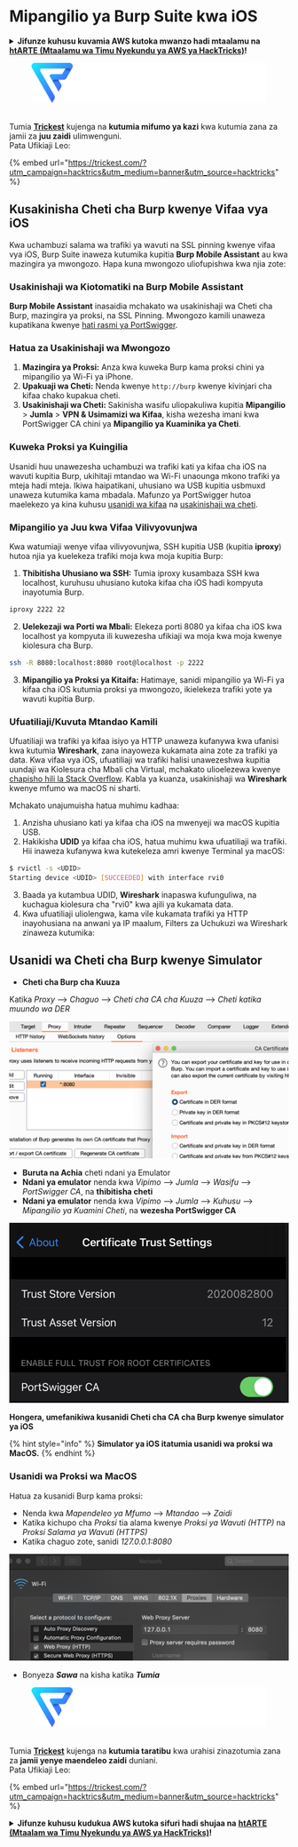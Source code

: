 # Mipangilio ya Burp Suite kwa iOS

<details>

<summary><strong>Jifunze kuhusu kuvamia AWS kutoka mwanzo hadi mtaalamu na</strong> <a href="https://training.hacktricks.xyz/courses/arte"><strong>htARTE (Mtaalamu wa Timu Nyekundu ya AWS ya HackTricks)</strong></a><strong>!</strong></summary>

Njia nyingine za kusaidia HackTricks:

* Ikiwa unataka kuona **kampuni yako ikitangazwa kwenye HackTricks** au **kupakua HackTricks kwa PDF** Angalia [**MIPANGO YA USAJILI**](https://github.com/sponsors/carlospolop)!
* Pata [**bidhaa rasmi za PEASS & HackTricks**](https://peass.creator-spring.com)
* Gundua [**Familia ya PEASS**](https://opensea.io/collection/the-peass-family), mkusanyiko wetu wa [**NFTs**](https://opensea.io/collection/the-peass-family) ya kipekee
* **Jiunge na** 💬 [**Kikundi cha Discord**](https://discord.gg/hRep4RUj7f) au kikundi cha [**telegram**](https://t.me/peass) au **tufuate** kwenye **Twitter** 🐦 [**@carlospolopm**](https://twitter.com/hacktricks\_live)**.**
* **Shiriki mbinu zako za kuvamia kwa kuwasilisha PRs kwa** [**HackTricks**](https://github.com/carlospolop/hacktricks) na [**HackTricks Cloud**](https://github.com/carlospolop/hacktricks-cloud) github repos.

</details>

<figure><img src="../../.gitbook/assets/image (45).png" alt=""><figcaption></figcaption></figure>

\
Tumia [**Trickest**](https://trickest.com/?utm\_campaign=hacktrics\&utm\_medium=banner\&utm\_source=hacktricks) kujenga na **kutumia mifumo ya kazi** kwa kutumia zana za jamii za **juu zaidi** ulimwenguni.\
Pata Ufikiaji Leo:

{% embed url="https://trickest.com/?utm_campaign=hacktrics&utm_medium=banner&utm_source=hacktricks" %}

## Kusakinisha Cheti cha Burp kwenye Vifaa vya iOS

Kwa uchambuzi salama wa trafiki ya wavuti na SSL pinning kwenye vifaa vya iOS, Burp Suite inaweza kutumika kupitia **Burp Mobile Assistant** au kwa mazingira ya mwongozo. Hapa kuna mwongozo uliofupishwa kwa njia zote:

### Usakinishaji wa Kiotomatiki na Burp Mobile Assistant

**Burp Mobile Assistant** inasaidia mchakato wa usakinishaji wa Cheti cha Burp, mazingira ya proksi, na SSL Pinning. Mwongozo kamili unaweza kupatikana kwenye [hati rasmi ya PortSwigger](https://portswigger.net/burp/documentation/desktop/tools/mobile-assistant/installing).

### Hatua za Usakinishaji wa Mwongozo

1. **Mazingira ya Proksi:** Anza kwa kuweka Burp kama proksi chini ya mipangilio ya Wi-Fi ya iPhone.
2. **Upakuaji wa Cheti:** Nenda kwenye `http://burp` kwenye kivinjari cha kifaa chako kupakua cheti.
3. **Usakinishaji wa Cheti:** Sakinisha wasifu uliopakuliwa kupitia **Mipangilio** > **Jumla** > **VPN & Usimamizi wa Kifaa**, kisha wezesha imani kwa PortSwigger CA chini ya **Mipangilio ya Kuaminika ya Cheti**.

### Kuweka Proksi ya Kuingilia

Usanidi huu unawezesha uchambuzi wa trafiki kati ya kifaa cha iOS na wavuti kupitia Burp, ukihitaji mtandao wa Wi-Fi unaounga mkono trafiki ya mteja hadi mteja. Ikiwa haipatikani, uhusiano wa USB kupitia usbmuxd unaweza kutumika kama mbadala. Mafunzo ya PortSwigger hutoa maelekezo ya kina kuhusu [usanidi wa kifaa](https://support.portswigger.net/customer/portal/articles/1841108-configuring-an-ios-device-to-work-with-burp) na [usakinishaji wa cheti](https://support.portswigger.net/customer/portal/articles/1841109-installing-burp-s-ca-certificate-in-an-ios-device).

### Mipangilio ya Juu kwa Vifaa Vilivyovunjwa

Kwa watumiaji wenye vifaa vilivyovunjwa, SSH kupitia USB (kupitia **iproxy**) hutoa njia ya kuelekeza trafiki moja kwa moja kupitia Burp:

1.  **Thibitisha Uhusiano wa SSH:** Tumia iproxy kusambaza SSH kwa localhost, kuruhusu uhusiano kutoka kifaa cha iOS hadi kompyuta inayotumia Burp.

```bash
iproxy 2222 22
```
2.  **Uelekezaji wa Porti wa Mbali:** Elekeza porti 8080 ya kifaa cha iOS kwa localhost ya kompyuta ili kuwezesha ufikiaji wa moja kwa moja kwenye kiolesura cha Burp.

```bash
ssh -R 8080:localhost:8080 root@localhost -p 2222
```
3. **Mipangilio ya Proksi ya Kitaifa:** Hatimaye, sanidi mipangilio ya Wi-Fi ya kifaa cha iOS kutumia proksi ya mwongozo, ikielekeza trafiki yote ya wavuti kupitia Burp.

### Ufuatiliaji/Kuvuta Mtandao Kamili

Ufuatiliaji wa trafiki ya kifaa isiyo ya HTTP unaweza kufanywa kwa ufanisi kwa kutumia **Wireshark**, zana inayoweza kukamata aina zote za trafiki ya data. Kwa vifaa vya iOS, ufuatiliaji wa trafiki halisi unawezeshwa kupitia uundaji wa Kiolesura cha Mbali cha Virtual, mchakato ulioelezewa kwenye [chapisho hili la Stack Overflow](https://stackoverflow.com/questions/9555403/capturing-mobile-phone-traffic-on-wireshark/33175819#33175819). Kabla ya kuanza, usakinishaji wa **Wireshark** kwenye mfumo wa macOS ni sharti.

Mchakato unajumuisha hatua muhimu kadhaa:

1. Anzisha uhusiano kati ya kifaa cha iOS na mwenyeji wa macOS kupitia USB.
2. Hakikisha **UDID** ya kifaa cha iOS, hatua muhimu kwa ufuatiliaji wa trafiki. Hii inaweza kufanywa kwa kutekeleza amri kwenye Terminal ya macOS:
```bash
$ rvictl -s <UDID>
Starting device <UDID> [SUCCEEDED] with interface rvi0
```
3. Baada ya kutambua UDID, **Wireshark** inapaswa kufunguliwa, na kuchagua kiolesura cha "rvi0" kwa ajili ya kukamata data.
4. Kwa ufuatiliaji uliolengwa, kama vile kukamata trafiki ya HTTP inayohusiana na anwani ya IP maalum, Filters za Uchukuzi wa Wireshark zinaweza kutumika:

## Usanidi wa Cheti cha Burp kwenye Simulator

* **Cheti cha Burp cha Kuuza**

Katika _Proxy_ --> _Chaguo_ --> _Cheti cha CA cha Kuuza_ --> _Cheti katika muundo wa DER_

![](<../../.gitbook/assets/image (531).png>)

* **Buruta na Achia** cheti ndani ya Emulator
* **Ndani ya emulator** nenda kwa _Vipimo_ --> _Jumla_ --> _Wasifu_ --> _PortSwigger CA_, na **thibitisha cheti**
* **Ndani ya emulator** nenda kwa _Vipimo_ --> _Jumla_ --> _Kuhusu_ --> _Mipangilio ya Kuamini Cheti_, na **wezesha PortSwigger CA**

![](<../../.gitbook/assets/image (1045).png>)

**Hongera, umefanikiwa kusanidi Cheti cha CA cha Burp kwenye simulator ya iOS**

{% hint style="info" %}
**Simulator ya iOS itatumia usanidi wa proksi wa MacOS.**
{% endhint %}

### Usanidi wa Proksi wa MacOS

Hatua za kusanidi Burp kama proksi:

* Nenda kwa _Mapendeleo ya Mfumo_ --> _Mtandao_ --> _Zaidi_
* Katika kichupo cha _Proksi_ tia alama kwenye _Proksi ya Wavuti (HTTP)_ na _Proksi Salama ya Wavuti (HTTPS)_
* Katika chaguo zote, sanidi _127.0.0.1:8080_

![](<../../.gitbook/assets/image (428).png>)

* Bonyeza _**Sawa**_ na kisha katika _**Tumia**_

<figure><img src="../../.gitbook/assets/image (45).png" alt=""><figcaption></figcaption></figure>

\
Tumia [**Trickest**](https://trickest.com/?utm\_campaign=hacktrics\&utm\_medium=banner\&utm\_source=hacktricks) kujenga na **kutumia taratibu** kwa urahisi zinazotumia zana za **jamii yenye maendeleo zaidi** duniani.\
Pata Ufikiaji Leo:

{% embed url="https://trickest.com/?utm_campaign=hacktrics&utm_medium=banner&utm_source=hacktricks" %}

<details>

<summary><strong>Jifunze kuhusu kudukua AWS kutoka sifuri hadi shujaa na</strong> <a href="https://training.hacktricks.xyz/courses/arte"><strong>htARTE (Mtaalam wa Timu Nyekundu ya AWS ya HackTricks)</strong></a><strong>!</strong></summary>

Njia nyingine za kusaidia HackTricks:

* Ikiwa unataka kuona **kampuni yako ikitangazwa kwenye HackTricks** au **kupakua HackTricks kwa muundo wa PDF** Angalia [**MIPANGO YA KUJIUNGA**](https://github.com/sponsors/carlospolop)!
* Pata [**bidhaa rasmi za PEASS & HackTricks**](https://peass.creator-spring.com)
* Gundua [**Familia ya PEASS**](https://opensea.io/collection/the-peass-family), mkusanyiko wetu wa [**NFTs**](https://opensea.io/collection/the-peass-family) ya kipekee
* **Jiunge na** 💬 [**Kikundi cha Discord**](https://discord.gg/hRep4RUj7f) au kikundi cha [**telegram**](https://t.me/peass) au **tufuate** kwenye **Twitter** 🐦 [**@carlospolopm**](https://twitter.com/hacktricks\_live)**.**
* **Shiriki mbinu zako za kudukua kwa kuwasilisha PRs kwa** [**HackTricks**](https://github.com/carlospolop/hacktricks) na [**HackTricks Cloud**](https://github.com/carlospolop/hacktricks-cloud) github repos.

</details>
